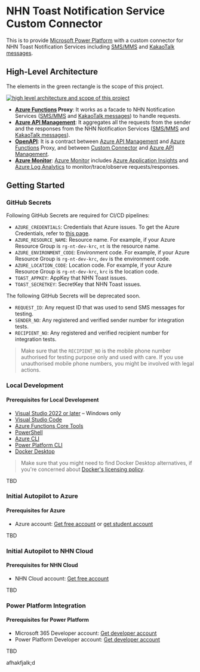 # NHN Toast Notification Service Custom Connector #

This is to provide [Microsoft Power Platform](http://powerplatform.microsoft.com/?WT.mc_id=dotnet-58531-juyoo) with a custom connector for NHN Toast Notification Services including [SMS/MMS](https://www.toast.com/kr/service/notification/sms) and [KakaoTalk messages](https://www.toast.com/kr/service/notification/kakaotalk-bizmessage).


## High-Level Architecture ##

The elements in the green rectangle is the scope of this project.

[![high level architecture and scope of this project](./assets/architecture.png)](https://raw.githubusercontent.com/aliencube/nhn-toast-notification-service-custom-connector/main/assets/architecture.png)

* **[Azure Functions](https://azure.microsoft.com/services/functions/?WT.mc_id=dotnet-58531-juyoo) Proxy**: It works as a facade to NHN Notification Services ([SMS/MMS](https://www.toast.com/kr/service/notification/sms) and [KakaoTalk messages](https://www.toast.com/kr/service/notification/kakaotalk-bizmessage)) to handle requests.
* **[Azure API Management](https://azure.microsoft.com/services/api-management/?WT.mc_id=dotnet-58531-juyoo)**: It aggregates all the requests from the sender and the responses from the NHN Notification Services ([SMS/MMS](https://www.toast.com/kr/service/notification/sms) and [KakaoTalk messages](https://www.toast.com/kr/service/notification/kakaotalk-bizmessage)).
* **[OpenAPI](https://github.com/OAI/OpenAPI-Specification/blob/main/versions/3.0.1.md)**: It is a contract between [Azure API Management](https://azure.microsoft.com/services/api-management/?WT.mc_id=dotnet-58531-juyoo) and [Azure Functions](https://azure.microsoft.com/services/functions/?WT.mc_id=dotnet-58531-juyoo) Proxy, and between [Custom Connector](https://docs.microsoft.com/connectors/custom-connectors/?WT.mc_id=dotnet-58531-juyoo) and [Azure API Management](https://azure.microsoft.com/services/api-management/?WT.mc_id=dotnet-58531-juyoo).
* **[Azure Monitor](https://azure.microsoft.com/services/monitor/?WT.mc_id=dotnet-58531-juyoo)**: [Azure Monitor](https://azure.microsoft.com/services/monitor/?WT.mc_id=dotnet-58531-juyoo) includes [Azure Application Insights](https://docs.microsoft.com/azure/azure-monitor/app/app-insights-overview?WT.mc_id=dotnet-58531-juyoo) and [Azure Log Analytics](https://docs.microsoft.com/azure/azure-monitor/logs/log-analytics-overview?WT.mc_id=dotnet-58531-juyoo) to monitor/trace/observe requests/responses.


## Getting Started ##

### GitHub Secrets ###

Following GitHub Secrets are required for CI/CD pipelines:

* `AZURE_CREDENTIALS`: Credentials that Azure issues. To get the Azure Credentials, refer to [this page](https://github.com/Azure/login#configure-deployment-credentials).
* `AZURE_RESOURCE_NAME`: Resource name. For example, if your Azure Resource Group is `rg-nt-dev-krc`, `nt` is the resource name.
* `AZURE_ENVIRONMENT_CODE`: Environment code. For example, if your Azure Resource Group is `rg-nt-dev-krc`, `dev` is the environment code.
* `AZURE_LOCATION_CODE`: Location code. For example, if your Azure Resource Group is `rg-nt-dev-krc`, `krc` is the location code.
* `TOAST_APPKEY`: AppKey that NHN Toast issues.
* `TOAST_SECRETKEY`: SecretKey that NHN Toast issues.

The following GitHub Secrets will be deprecated soon.

* `REQUEST_ID`: Any request ID that was used to send SMS messages for testing.
* `SENDER_NO`: Any registered and verified sender number for integration tests.
* `RECIPIENT_NO`: Any registered and verified recipient number for integration tests.
  
> Make sure that the `RECIPIENT_NO` is the mobile phone number authorised for testing purpose only and used with care. If you use unauthorised mobile phone numbers, you might be involved with legal actions.


### Local Development ###

#### Prerequisites for Local Development ####

* [Visual Studio 2022 or later](https://visualstudio.microsoft.com/vs/?WT.mc_id=dotnet-58531-juyoo) &ndash; Windows only
* [Visual Studio Code](https://code.visualstudio.com/?WT.mc_id=dotnet-58531-juyoo)
* [Azure Functions Core Tools](https://docs.microsoft.com/azure/azure-functions/functions-run-local?WT.mc_id=dotnet-58531-juyoo)
* [PowerShell](https://docs.microsoft.com/powershell/scripting/overview?WT.mc_id=dotnet-58531-juyoo)
* [Azure CLI](https://docs.microsoft.com/cli/azure/what-is-azure-cli?WT.mc_id=dotnet-58531-juyoo)
* [Power Platform CLI](https://docs.microsoft.com/power-apps/developer/data-platform/powerapps-cli?WT.mc_id=dotnet-58531-juyoo)
* [Docker Desktop](https://docs.docker.com/get-started/)

> Make sure that you might need to find Docker Desktop alternatives, if you're concerned about [Docker's licensing policy](https://www.docker.com/blog/the-grace-period-for-the-docker-subscription-service-agreement-ends-soon-heres-what-you-need-to-know/).


TBD


### Initial Autopilot to Azure ###

#### Prerequisites for Azure ####

* Azure account: [Get free account](https://azure.microsoft.com/free/?WT.mc_id=dotnet-58531-juyoo) or [get student account](https://azure.microsoft.com/free/students/?WT.mc_id=dotnet-58531-juyoo)


TBD


### Initial Autopilot to NHN Cloud ###

#### Prerequisites for NHN Cloud ####

* NHN Cloud account: [Get free account](https://www.toast.com/kr/pricing#event)


TBD


### Power Platform Integration ###

#### Prerequisites for Power Platform ####

* Microsoft 365 Developer account: [Get developer account](https://developer.microsoft.com/microsoft-365/dev-program?WT.mc_id=dotnet-58531-juyoo)
* Power Platform Developer account: [Get developer account](https://powerapps.microsoft.com/developerplan/?WT.mc_id=dotnet-58531-juyoo)


TBD

afhakfjalk;d
